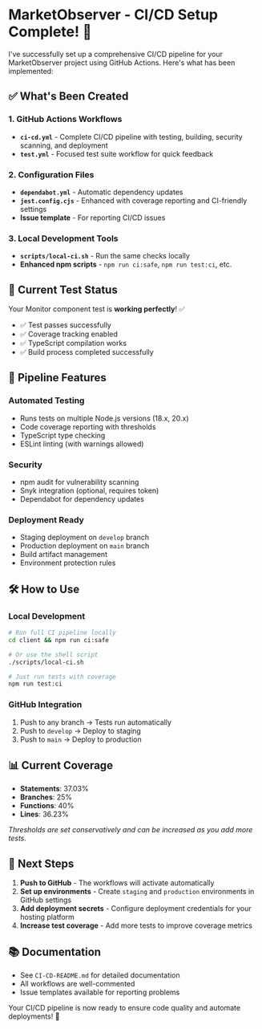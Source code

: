 # MarketObserver - CI/CD Setup Complete! 🚀

I've successfully set up a comprehensive CI/CD pipeline for your MarketObserver project using GitHub Actions. Here's what has been implemented:

## ✅ What's Been Created

### 1. **GitHub Actions Workflows**
- **`ci-cd.yml`** - Complete CI/CD pipeline with testing, building, security scanning, and deployment
- **`test.yml`** - Focused test suite workflow for quick feedback

### 2. **Configuration Files**
- **`dependabot.yml`** - Automatic dependency updates
- **`jest.config.cjs`** - Enhanced with coverage reporting and CI-friendly settings
- **Issue template** - For reporting CI/CD issues

### 3. **Local Development Tools**
- **`scripts/local-ci.sh`** - Run the same checks locally
- **Enhanced npm scripts** - `npm run ci:safe`, `npm run test:ci`, etc.

## 🧪 Current Test Status

Your Monitor component test is **working perfectly**! ✅

- ✅ Test passes successfully
- ✅ Coverage tracking enabled
- ✅ TypeScript compilation works
- ✅ Build process completed successfully

## 🚀 Pipeline Features

### **Automated Testing**
- Runs tests on multiple Node.js versions (18.x, 20.x)
- Code coverage reporting with thresholds
- TypeScript type checking
- ESLint linting (with warnings allowed)

### **Security**
- npm audit for vulnerability scanning
- Snyk integration (optional, requires token)
- Dependabot for dependency updates

### **Deployment Ready**
- Staging deployment on `develop` branch
- Production deployment on `main` branch
- Build artifact management
- Environment protection rules

## 🛠️ How to Use

### **Local Development**
```bash
# Run full CI pipeline locally
cd client && npm run ci:safe

# Or use the shell script
./scripts/local-ci.sh

# Just run tests with coverage
npm run test:ci
```

### **GitHub Integration**
1. Push to any branch → Tests run automatically
2. Push to `develop` → Deploy to staging
3. Push to `main` → Deploy to production

## 📊 Current Coverage
- **Statements**: 37.03%
- **Branches**: 25%
- **Functions**: 40%
- **Lines**: 36.23%

*Thresholds are set conservatively and can be increased as you add more tests.*

## 🔧 Next Steps

1. **Push to GitHub** - The workflows will activate automatically
2. **Set up environments** - Create `staging` and `production` environments in GitHub settings
3. **Add deployment secrets** - Configure deployment credentials for your hosting platform
4. **Increase test coverage** - Add more tests to improve coverage metrics

## 📚 Documentation

- See `CI-CD-README.md` for detailed documentation
- All workflows are well-commented
- Issue templates available for reporting problems

Your CI/CD pipeline is now ready to ensure code quality and automate deployments! 🎉
